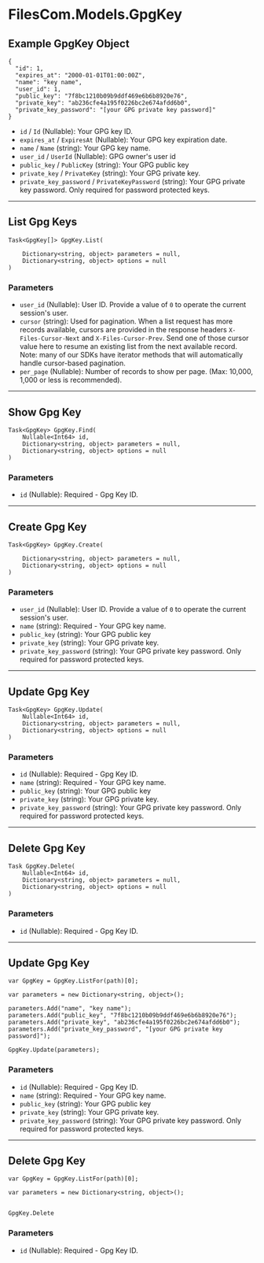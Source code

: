 # FilesCom.Models.GpgKey

## Example GpgKey Object

```
{
  "id": 1,
  "expires_at": "2000-01-01T01:00:00Z",
  "name": "key name",
  "user_id": 1,
  "public_key": "7f8bc1210b09b9ddf469e6b6b8920e76",
  "private_key": "ab236cfe4a195f0226bc2e674afdd6b0",
  "private_key_password": "[your GPG private key password]"
}
```

* `id` / `Id`  (Nullable<Int64>): Your GPG key ID.
* `expires_at` / `ExpiresAt`  (Nullable<DateTime>): Your GPG key expiration date.
* `name` / `Name`  (string): Your GPG key name.
* `user_id` / `UserId`  (Nullable<Int64>): GPG owner's user id
* `public_key` / `PublicKey`  (string): Your GPG public key
* `private_key` / `PrivateKey`  (string): Your GPG private key.
* `private_key_password` / `PrivateKeyPassword`  (string): Your GPG private key password. Only required for password protected keys.


---

## List Gpg Keys

```
Task<GpgKey[]> GpgKey.List(
    
    Dictionary<string, object> parameters = null,
    Dictionary<string, object> options = null
)
```

### Parameters

* `user_id` (Nullable<Int64>): User ID.  Provide a value of `0` to operate the current session's user.
* `cursor` (string): Used for pagination.  When a list request has more records available, cursors are provided in the response headers `X-Files-Cursor-Next` and `X-Files-Cursor-Prev`.  Send one of those cursor value here to resume an existing list from the next available record.  Note: many of our SDKs have iterator methods that will automatically handle cursor-based pagination.
* `per_page` (Nullable<Int64>): Number of records to show per page.  (Max: 10,000, 1,000 or less is recommended).


---

## Show Gpg Key

```
Task<GpgKey> GpgKey.Find(
    Nullable<Int64> id, 
    Dictionary<string, object> parameters = null,
    Dictionary<string, object> options = null
)
```

### Parameters

* `id` (Nullable<Int64>): Required - Gpg Key ID.


---

## Create Gpg Key

```
Task<GpgKey> GpgKey.Create(
    
    Dictionary<string, object> parameters = null,
    Dictionary<string, object> options = null
)
```

### Parameters

* `user_id` (Nullable<Int64>): User ID.  Provide a value of `0` to operate the current session's user.
* `name` (string): Required - Your GPG key name.
* `public_key` (string): Your GPG public key
* `private_key` (string): Your GPG private key.
* `private_key_password` (string): Your GPG private key password. Only required for password protected keys.


---

## Update Gpg Key

```
Task<GpgKey> GpgKey.Update(
    Nullable<Int64> id, 
    Dictionary<string, object> parameters = null,
    Dictionary<string, object> options = null
)
```

### Parameters

* `id` (Nullable<Int64>): Required - Gpg Key ID.
* `name` (string): Required - Your GPG key name.
* `public_key` (string): Your GPG public key
* `private_key` (string): Your GPG private key.
* `private_key_password` (string): Your GPG private key password. Only required for password protected keys.


---

## Delete Gpg Key

```
Task GpgKey.Delete(
    Nullable<Int64> id, 
    Dictionary<string, object> parameters = null,
    Dictionary<string, object> options = null
)
```

### Parameters

* `id` (Nullable<Int64>): Required - Gpg Key ID.


---

## Update Gpg Key

```
var GpgKey = GpgKey.ListFor(path)[0];

var parameters = new Dictionary<string, object>();

parameters.Add("name", "key name");
parameters.Add("public_key", "7f8bc1210b09b9ddf469e6b6b8920e76");
parameters.Add("private_key", "ab236cfe4a195f0226bc2e674afdd6b0");
parameters.Add("private_key_password", "[your GPG private key password]");

GpgKey.Update(parameters);
```

### Parameters

* `id` (Nullable<Int64>): Required - Gpg Key ID.
* `name` (string): Required - Your GPG key name.
* `public_key` (string): Your GPG public key
* `private_key` (string): Your GPG private key.
* `private_key_password` (string): Your GPG private key password. Only required for password protected keys.


---

## Delete Gpg Key

```
var GpgKey = GpgKey.ListFor(path)[0];

var parameters = new Dictionary<string, object>();


GpgKey.Delete
```

### Parameters

* `id` (Nullable<Int64>): Required - Gpg Key ID.
